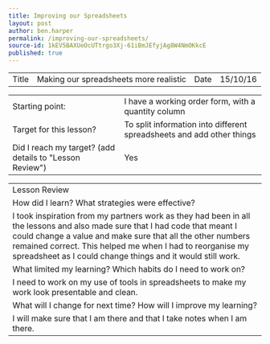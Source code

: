 ```yaml
---
title: Improving our Spreadsheets
layout: post
author: ben.harper
permalink: /improving-our-spreadsheets/
source-id: 1kEV5BAXUeOcUTtrgo3Xj-61iBmJEfyjAg8W4NmOKkcE
published: true
---
```

<table>
  <tr>
    <td>Title</td>
    <td>Making our spreadsheets more realistic</td>
    <td>Date</td>
    <td>15/10/16</td>
  </tr>
</table>


<table>
  <tr>
    <td>Starting point:</td>
    <td>I have a working order form, with a quantity column </td>
  </tr>
  <tr>
    <td>Target for this lesson?</td>
    <td>To split information into different spreadsheets and add other things</td>
  </tr>
  <tr>
    <td>Did I reach my target? 
(add details to "Lesson Review")</td>
    <td> Yes</td>
  </tr>
</table>


<table>
  <tr>
    <td>Lesson Review</td>
  </tr>
  <tr>
    <td>How did I learn? What strategies were effective? </td>
  </tr>
  <tr>
    <td>I took inspiration from my partners work as they had been in all the lessons and also made sure that I had code that meant I could change a value and make sure that all the other numbers remained correct. This helped me when I had to reorganise my spreadsheet as I could change things and it would still work.</td>
  </tr>
  <tr>
    <td>What limited my learning? Which habits do I need to work on? </td>
  </tr>
  <tr>
    <td>I need to work on my use of tools in spreadsheets to make my work look presentable and clean. </td>
  </tr>
  <tr>
    <td>What will I change for next time? How will I improve my learning?</td>
  </tr>
  <tr>
    <td>I will make sure that I am there and that I take notes when I am there.</td>
  </tr>
</table>


